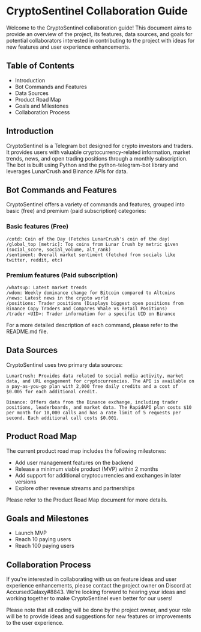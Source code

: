 # CryptoSentinel Collaboration Guide

Welcome to the CryptoSentinel collaboration guide! This document aims to provide an overview of the project, its features, data sources, and goals for potential collaborators interested in contributing to the project with ideas for new features and user experience enhancements.

## Table of Contents

- Introduction
- Bot Commands and Features
- Data Sources
- Product Road Map
- Goals and Milestones
- Collaboration Process

## Introduction

CryptoSentinel is a Telegram bot designed for crypto investors and traders. It provides users with valuable cryptocurrency-related information, market trends, news, and open trading positions through a monthly subscription. The bot is built using Python and the python-telegram-bot library and leverages LunarCrush and Binance APIs for data.

## Bot Commands and Features

CryptoSentinel offers a variety of commands and features, grouped into basic (free) and premium (paid subscription) categories:


### Basic features (Free)

    /cotd: Coin of the Day (Fetches LunarCrush's coin of the day)
    /global_top [metric]: Top coins from Lunar Crush by metric given (social_score, social_volume, alt_rank)
    /sentiment: Overall market sentiment (fetched from socials like twitter, reddit, etc)

### Premium features (Paid subscription)

    /whatsup: Latest market trends
    /wdom: Weekly dominance change for Bitcoin compared to Altcoins
    /news: Latest news in the crypto world
    /positions: Trader positions (Displays biggest open positions from Binance Copy Traders and Compares Whale vs Retail Positions)
    /trader <UID>: Trader information for a specific UID on Binance

For a more detailed description of each command, please refer to the README.md file.

## Data Sources
CryptoSentinel uses two primary data sources:

    LunarCrush: Provides data related to social media activity, market data, and URL engagement for cryptocurrencies. The API is available on a pay-as-you-go plan with 2,000 free daily credits and a cost of $0.005 for each additional credit.

    Binance: Offers data from the Binance exchange, including trader positions, leaderboards, and market data. The RapidAPI plan costs $10 per month for 10,000 calls and has a rate limit of 5 requests per second. Each additional call costs $0.001.

## Product Road Map

The current product road map includes the following milestones:

- Add user management features on the backend
- Release a minimum viable product (MVP) within 2 months
- Add support for additional cryptocurrencies and exchanges in later versions
- Explore other revenue streams and partnerships

Please refer to the Product Road Map document for more details.

## Goals and Milestones

- Launch MVP
- Reach 10 paying users
- Reach 100 paying users

## Collaboration Process

If you're interested in collaborating with us on feature ideas and user experience enhancements, please contact the project owner on Discord at AccursedGalaxy#8843. We're looking forward to hearing your ideas and working together to make CryptoSentinel even better for our users!

Please note that all coding will be done by the project owner, and your role will be to provide ideas and suggestions for new features or improvements to the user experience.